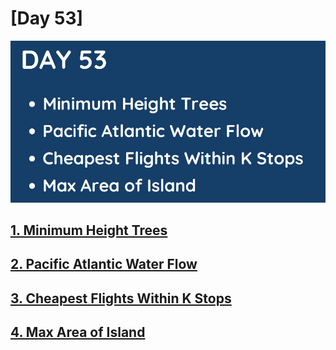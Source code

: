 # [Day 53]

![](../images/day53.png)

## [1. Minimum Height Trees](https://leetcode.com/problems/minimum-height-trees/)

## [2. Pacific Atlantic Water Flow](417.%20Pacific%20Atlantic%20Water%20Flow.md)

## [3. Cheapest Flights Within K Stops](787.%20Cheapest%20Flights%20Within%20K%20Stops.md)

## [4. Max Area of Island](695.%20Max%20Area%20of%20Island.md)